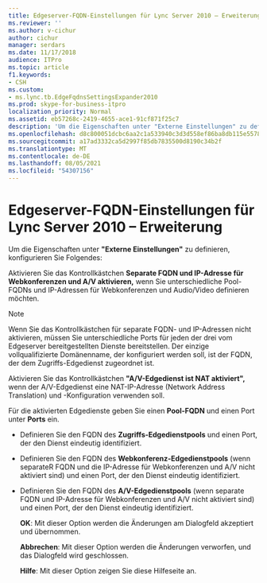```yaml
---
title: Edgeserver-FQDN-Einstellungen für Lync Server 2010 – Erweiterung
ms.reviewer: ''
ms.author: v-cichur
author: cichur
manager: serdars
ms.date: 11/17/2018
audience: ITPro
ms.topic: article
f1.keywords:
- CSH
ms.custom:
- ms.lync.tb.EdgeFqdnsSettingsExpander2010
ms.prod: skype-for-business-itpro
localization_priority: Normal
ms.assetid: eb57268c-2419-4655-ace1-91cf871f25c7
description: 'Um die Eigenschaften unter "Externe Einstellungen" zu definieren, konfigurieren Sie Folgendes:'
ms.openlocfilehash: d8c800051dcbc6aa2c1a533940c3d3d558ef86ba8db115e557846dc04a08c795
ms.sourcegitcommit: a17ad3332ca5d2997f85db7835500d8190c34b2f
ms.translationtype: MT
ms.contentlocale: de-DE
ms.lasthandoff: 08/05/2021
ms.locfileid: "54307156"
---
```

# <a name="edge-server-fqdn-settings-expander-for-lync-server-2010"></a>Edgeserver-FQDN-Einstellungen für Lync Server 2010 – Erweiterung
 
Um die Eigenschaften unter **"Externe Einstellungen"** zu definieren, konfigurieren Sie Folgendes:
  
Aktivieren Sie das Kontrollkästchen **Separate FQDN und IP-Adresse für Webkonferenzen und A/V aktivieren,** wenn Sie unterschiedliche Pool-FQDNs und IP-Adressen für Webkonferenzen und Audio/Video definieren möchten.
  
> [!NOTE]
> Wenn Sie das Kontrollkästchen für separate FQDN- und IP-Adressen nicht aktivieren, müssen Sie unterschiedliche Ports für jeden der drei vom Edgeserver bereitgestellten Dienste bereitstellen. Der einzige vollqualifizierte Domänenname, der konfiguriert werden soll, ist der FQDN, der dem Zugriffs-Edgedienst zugeordnet ist. 
  
Aktivieren Sie das Kontrollkästchen **"A/V-Edgedienst ist NAT aktiviert",** wenn der A/V-Edgedienst eine NAT-IP-Adresse (Network Address Translation) und -Konfiguration verwenden soll.
  
Für die aktivierten Edgedienste geben Sie einen **Pool-FQDN** und einen Port unter **Ports** ein.
  
- Definieren Sie den FQDN des **Zugriffs-Edgedienstpools** und einen Port, der den Dienst eindeutig identifiziert.
    
- Definieren Sie den FQDN des **Webkonferenz-Edgedienstpools** (wenn separateR FQDN und die IP-Adresse für Webkonferenzen und A/V nicht aktiviert sind) und einen Port, der den Dienst eindeutig identifiziert.
    
- Definieren Sie den FQDN des **A/V-Edgedienstpools** (wenn separate FQDN und IP-Adresse für Webkonferenzen und A/V nicht aktiviert sind) und einen Port, der den Dienst eindeutig identifiziert.
    
  **OK**: Mit dieser Option werden die Änderungen am Dialogfeld akzeptiert und übernommen.
  
  **Abbrechen**: Mit dieser Option werden die Änderungen verworfen, und das Dialogfeld wird geschlossen.
  
  **Hilfe**: Mit dieser Option zeigen Sie diese Hilfeseite an.
  

